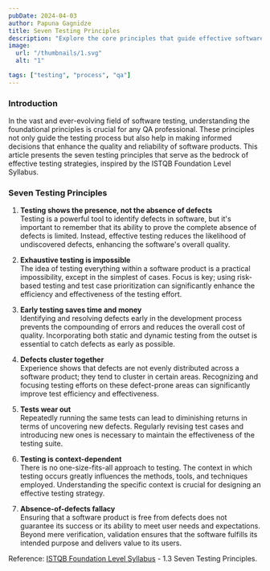 ```yaml
---
pubDate: 2024-04-03
author: Papuna Gagnidze
title: Seven Testing Principles
description: "Explore the core principles that guide effective software testing practices. This guide delves into the fundamental concepts that every QA professional should understand to ensure software quality and reliability."
image:
  url: "/thumbnails/1.svg"
  alt: "1"

tags: ["testing", "process", "qa"]
---
```


### Introduction

In the vast and ever-evolving field of software testing, understanding the foundational principles is crucial for any QA professional. These principles not only guide the testing process but also help in making informed decisions that enhance the quality and reliability of software products. This article presents the seven testing principles that serve as the bedrock of effective testing strategies, inspired by the ISTQB Foundation Level Syllabus.

### **Seven Testing Principles**

1. **Testing shows the presence, not the absence of defects**  
    Testing is a powerful tool to identify defects in software, but it's important to remember that its ability to prove the complete absence of defects is limited. Instead, effective testing reduces the likelihood of undiscovered defects, enhancing the software's overall quality.

2. **Exhaustive testing is impossible**  
    The idea of testing everything within a software product is a practical impossibility, except in the simplest of cases. Focus is key; using risk-based testing and test case prioritization can significantly enhance the efficiency and effectiveness of the testing effort.

3. **Early testing saves time and money**  
    Identifying and resolving defects early in the development process prevents the compounding of errors and reduces the overall cost of quality. Incorporating both static and dynamic testing from the outset is essential to catch defects as early as possible.

4. **Defects cluster together**  
    Experience shows that defects are not evenly distributed across a software product; they tend to cluster in certain areas. Recognizing and focusing testing efforts on these defect-prone areas can significantly improve test efficiency and effectiveness.

5. **Tests wear out**  
    Repeatedly running the same tests can lead to diminishing returns in terms of uncovering new defects. Regularly revising test cases and introducing new ones is necessary to maintain the effectiveness of the testing suite.

6. **Testing is context-dependent**  
    There is no one-size-fits-all approach to testing. The context in which testing occurs greatly influences the methods, tools, and techniques employed. Understanding the specific context is crucial for designing an effective testing strategy.

7. **Absence-of-defects fallacy**  
    Ensuring that a software product is free from defects does not guarantee its success or its ability to meet user needs and expectations. Beyond mere verification, validation ensures that the software fulfills its intended purpose and delivers value to its users.

Reference: [ISTQB Foundation Level Syllabus](https://istqb-main-web-prod.s3.amazonaws.com/media/documents/ISTQB_CTFL_Syllabus-v4.0.pdf) - 1.3 Seven Testing Principles.
